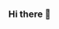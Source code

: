 ### Hi there 👋

<!-- ![Github stats](https://github-readme-stats.vercel.app/api?username=Kupofty&theme=highcontrast&show_icons=true&count_private=true) -->
